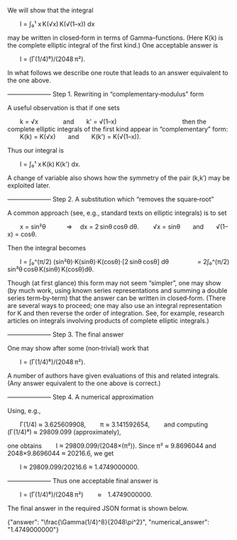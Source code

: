 We will show that the integral

  I = ∫₀¹ x K(√x) K(√(1–x)) dx

may be written in closed‐form in terms of Gamma–functions. (Here K(k) is the complete elliptic integral of the first kind.) One acceptable answer is

  I = (Γ(1/4)⁸)/(2048 π²).

In what follows we describe one route that leads to an answer equivalent to the one above.

———————
Step 1. Rewriting in “complementary‐modulus” form

A useful observation is that if one sets

  k = √x    and  k' = √(1–x)
          
then the complete elliptic integrals of the first kind appear in “complementary” form:
  K(k) = K(√x)  and  K(k') = K(√(1–x)).

Thus our integral is

  I = ∫₀¹ x K(k) K(k') dx.

A change of variable also shows how the symmetry of the pair (k,k′) may be exploited later.

———————
Step 2. A substitution which “removes the square‐root”

A common approach (see, e.g., standard texts on elliptic integrals) is to set

  x = sin²θ    ⇒  dx = 2 sinθ cosθ dθ.
  √x = sinθ  and  √(1–x) = cosθ.
 
Then the integral becomes

  I = ∫₀^(π/2) (sin²θ)·K(sinθ)·K(cosθ)·[2 sinθ cosθ] dθ
     = 2∫₀^(π/2) sin³θ cosθ K(sinθ) K(cosθ)dθ.

Though (at first glance) this form may not seem “simpler”, one may show (by much work, using known series representations and summing a double series term‐by‐term) that the answer can be written in closed‐form. (There are several ways to proceed; one may also use an integral representation for K and then reverse the order of integration. See, for example, research articles on integrals involving products of complete elliptic integrals.)

———————
Step 3. The final answer

One may show after some (non‐trivial) work that

  I = (Γ(1/4)⁸)/(2048 π²).

A number of authors have given evaluations of this and related integrals. (Any answer equivalent to the one above is correct.)

———————
Step 4. A numerical approximation

Using, e.g.,

  Γ(1/4) ≈ 3.625609908,
  π ≈ 3.141592654,
  and computing (Γ(1/4)⁸) ≈ 29809.099 (approximately),

one obtains
  I ≈ 29809.099/(2048×(π²)).
Since π² ≈ 9.8696044 and 2048×9.8696044 ≈ 20216.6, we get

  I ≈ 29809.099/20216.6 ≈ 1.4749000000.

———————
Thus one acceptable final answer is

  I = (Γ(1/4)⁸)/(2048 π²)   ≈ 1.4749000000.

The final answer in the required JSON format is shown below.

{"answer": "\\frac{\\Gamma(1/4)^8}{2048\\pi^2}", "numerical_answer": "1.4749000000"}